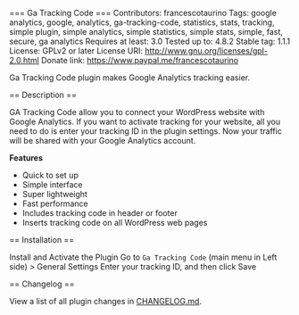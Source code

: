 === Ga Tracking Code ===
Contributors: francescotaurino
Tags: google analytics, google, analytics, ga-tracking-code,  statistics, stats, tracking, simple plugin, simple analytics, simple statistics, simple stats, simple, fast, secure, ga analytics
Requires at least: 3.0
Tested up to: 4.8.2
Stable tag: 1.1.1
License: GPLv2 or later
License URI: http://www.gnu.org/licenses/gpl-2.0.html
Donate link: https://www.paypal.me/francescotaurino

Ga Tracking Code plugin makes Google Analytics tracking easier.

== Description ==

GA Tracking Code allow you to connect your WordPress website with Google Analytics. If you want to activate tracking for your website, all you need to do is enter your tracking ID in the plugin settings.
Now your traffic will be shared with your Google Analytics account.

**Features**

* Quick to set up
* Simple interface 
* Super lightweight
* Fast performance
* Includes tracking code in header or footer
* Inserts tracking code on all WordPress web pages

== Installation ==

Install and Activate the Plugin
Go to `Ga Tracking Code` (main menu in Left side) > General Settings
Enter your tracking ID, and then click Save

== Changelog ==

View a list of all plugin changes in [CHANGELOG.md](https://plugins.svn.wordpress.org/ga-tracking-code/trunk/CHANGELOG.md).
